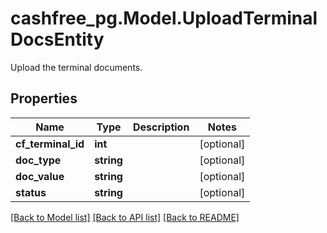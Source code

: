 # cashfree_pg.Model.UploadTerminalDocsEntity
Upload the terminal documents.

## Properties

Name | Type | Description | Notes
------------ | ------------- | ------------- | -------------
**cf_terminal_id** | **int** |  | [optional] 
**doc_type** | **string** |  | [optional] 
**doc_value** | **string** |  | [optional] 
**status** | **string** |  | [optional] 

[[Back to Model list]](../README.md#documentation-for-models) [[Back to API list]](../README.md#documentation-for-api-endpoints) [[Back to README]](../README.md)

